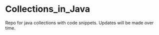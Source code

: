 # Collections_in_Java
Repo for java collections with code snippets. Updates will be made over time.
